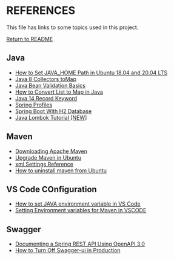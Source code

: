 # REFERENCES

This file has links to some topics used in this project.

[Return to README](../README.md)


## Java
- [How to Set JAVA_HOME Path in Ubuntu 18.04 and 20.04 LTS](https://vitux.com/how-to-setup-java_home-path-in-ubuntu/)
- [Java 8 Collectors toMap](https://www.baeldung.com/java-collectors-tomap)
- [Java Bean Validation Basics](https://www.baeldung.com/javax-validation)
- [How to Convert List to Map in Java](https://www.baeldung.com/java-list-to-map)
- [Java 14 Record Keyword](https://www.baeldung.com/java-record-keyword)
- [Spring Profiles](https://www.baeldung.com/spring-profiles)
- [Spring Boot With H2 Database](https://www.baeldung.com/spring-boot-h2-database)
- [Java Lombok Tutorial [NEW]](https://www.youtube.com/watch?v=z7bsNF2Dtf0)


## Maven
- [Downloading Apache Maven](https://maven.apache.org/download.cgi)
- [Upgrade Maven in Ubuntu](https://github.com/m-thirumal/installation_guide/blob/master/maven/upgrade_maven.md)
- [xml Settings Reference](https://maven.apache.org/settings.html)
- [How to uninstall maven from Ubuntu](https://howtoinstall.co/en/maven?action=uninstall)


## VS Code COnfiguration
- [How to set JAVA environment variable in VS Code](https://stackoverflow.com/questions/59687712/how-to-set-java-environment-variable-in-vs-code)
- [Setting Environment variables for Maven in VSCODE](https://stackoverflow.com/questions/66126013/using-alternative-maven-and-java-version-in-vscode-integrated-terminal)


## Swagger
- [Documenting a Spring REST API Using OpenAPI 3.0](https://www.baeldung.com/spring-rest-openapi-documentation)
- [How to Turn Off Swagger-ui in Production](https://www.baeldung.com/swagger-ui-turn-off-in-production)
